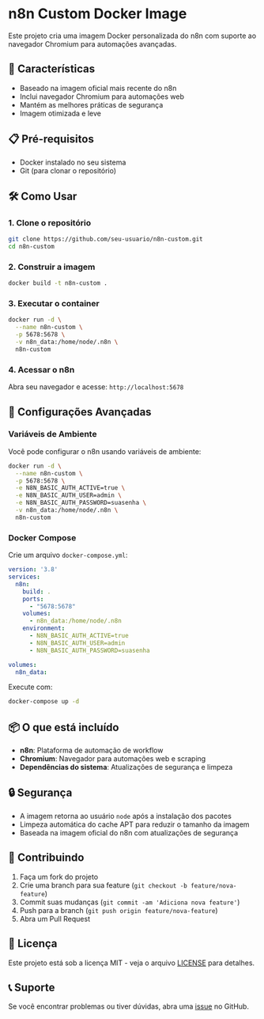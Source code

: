 # n8n Custom Docker Image

Este projeto cria uma imagem Docker personalizada do n8n com suporte ao navegador Chromium para automações avançadas.

## 🚀 Características

- Baseado na imagem oficial mais recente do n8n
- Inclui navegador Chromium para automações web
- Mantém as melhores práticas de segurança
- Imagem otimizada e leve

## 📋 Pré-requisitos

- Docker instalado no seu sistema
- Git (para clonar o repositório)

## 🛠️ Como Usar

### 1. Clone o repositório

```bash
git clone https://github.com/seu-usuario/n8n-custom.git
cd n8n-custom
```

### 2. Construir a imagem

```bash
docker build -t n8n-custom .
```

### 3. Executar o container

```bash
docker run -d \
  --name n8n-custom \
  -p 5678:5678 \
  -v n8n_data:/home/node/.n8n \
  n8n-custom
```

### 4. Acessar o n8n

Abra seu navegador e acesse: `http://localhost:5678`

## 🔧 Configurações Avançadas

### Variáveis de Ambiente

Você pode configurar o n8n usando variáveis de ambiente:

```bash
docker run -d \
  --name n8n-custom \
  -p 5678:5678 \
  -e N8N_BASIC_AUTH_ACTIVE=true \
  -e N8N_BASIC_AUTH_USER=admin \
  -e N8N_BASIC_AUTH_PASSWORD=suasenha \
  -v n8n_data:/home/node/.n8n \
  n8n-custom
```

### Docker Compose

Crie um arquivo `docker-compose.yml`:

```yaml
version: '3.8'
services:
  n8n:
    build: .
    ports:
      - "5678:5678"
    volumes:
      - n8n_data:/home/node/.n8n
    environment:
      - N8N_BASIC_AUTH_ACTIVE=true
      - N8N_BASIC_AUTH_USER=admin
      - N8N_BASIC_AUTH_PASSWORD=suasenha

volumes:
  n8n_data:
```

Execute com:
```bash
docker-compose up -d
```

## 📦 O que está incluído

- **n8n**: Plataforma de automação de workflow
- **Chromium**: Navegador para automações web e scraping
- **Dependências do sistema**: Atualizações de segurança e limpeza

## 🔒 Segurança

- A imagem retorna ao usuário `node` após a instalação dos pacotes
- Limpeza automática do cache APT para reduzir o tamanho da imagem
- Baseada na imagem oficial do n8n com atualizações de segurança

## 🤝 Contribuindo

1. Faça um fork do projeto
2. Crie uma branch para sua feature (`git checkout -b feature/nova-feature`)
3. Commit suas mudanças (`git commit -am 'Adiciona nova feature'`)
4. Push para a branch (`git push origin feature/nova-feature`)
5. Abra um Pull Request

## 📄 Licença

Este projeto está sob a licença MIT - veja o arquivo [LICENSE](LICENSE) para detalhes.

## 📞 Suporte

Se você encontrar problemas ou tiver dúvidas, abra uma [issue](https://github.com/seu-usuario/n8n-custom/issues) no GitHub.